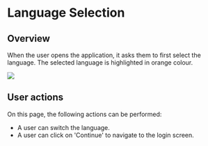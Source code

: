 # Language Selection

## Overview

When the user opens the application, it asks them to first select the language. The selected language is highlighted in orange colour.

![](https://lh5.googleusercontent.com/5bnaSTNrs6aniDQHe8\_oO6iGM-A-hJuBL9za0cn204l-QQroxsF\_JJXZmgXgmS2-pxcvmLkCSVzzlxnHzC3XTHn0T0wR7FEM5-KAbCXWsW86tBzq9LkVCGfZWZXyZRcykfxGRgFEf4ZB7rZkUOlmd7c)

## User actions

On this page, the following actions can be performed:

* A user can switch the language.
* A user can click on 'Continue' to navigate to the login screen.
